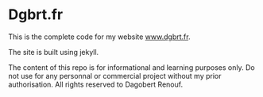 Dgbrt.fr
========

This is the complete code for my website www.dgbrt.fr.

The site is built using jekyll.

The content of this repo is for informational and learning purposes only. Do not use for any personnal or commercial project without my prior authorisation. All rights reserved to Dagobert Renouf.